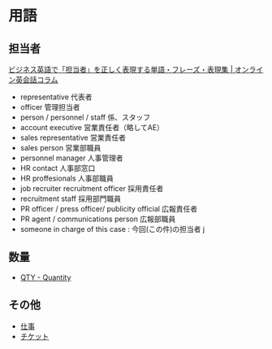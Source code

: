 # 用語

## 担当者

[ビジネス英語で「担当者」を正しく表現する単語・フレーズ・表現集 | オンライン英会話コラム](https://eikaiwa.weblio.jp/column/phrases/business-english/person-in-charge)

- representative 代表者
- officer 管理担当者
- person / personnel / staff 係、スタッフ
- account executive 営業責任者（略してAE）
- sales representative 営業責任者
- sales person 営業部職員
- personnel manager 人事管理者
- HR contact 人事部窓口
- HR proffesionals 人事部職員
- job recruiter  recruitment officer 採用責任者
- recruitment staff 採用部門職員 
- PR officer / press officer/ publicity official 広報責任者
- PR agent / communications person 広報部職員
- someone in charge of this case : 今回(この件)の担当者
j

## 数量

- [QTY - Quantity](https://www.abbreviations.com/term/25372)

## その他

- [仕事](works.md)
- [チケット](tickets.md)